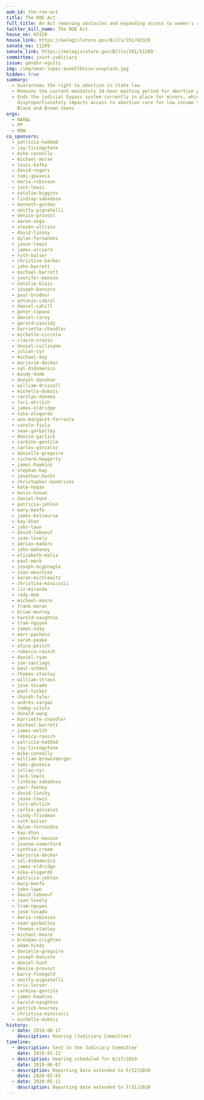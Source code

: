 ```yaml
---
aom_id: the-roe-act
title: The ROE Act
full_title: An Act removing obstacles and expanding access to women's reproductive health
twitter_bill_name: The ROE Act
house_no: H3320
house_link: https://malegislature.gov/Bills/191/H3320
senate_no: S1209
senate_link: https://malegislature.gov/Bills/191/S1209
committee: joint-judiciary
issue: gender-equity
img: /img/omar-lopez-auee5lkhzcw-unsplash.jpg
hidden: true
summary:
  - Guarantees the right to abortion in state law
  - Removes the current mandatory 24-hour waiting period for abortion procedures
  - Ends the judicial bypass system currently in place for minors, which
    disproportionately impacts access to abortion care for low income teens and
    Black and Brown teens
orgs:
  - NARAL
  - PP
  - NOW
co_sponsors:
  - patricia-haddad
  - jay-livingstone
  - mike-connolly
  - michael-moran
  - louis-kafka
  - david-rogers
  - tami-gouveia
  - maria-robinson
  - jack-lewis
  - natalie-higgins
  - lindsay-sabadosa
  - kenneth-gordon
  - smitty-pignatelli
  - denise-provost
  - aaron-vega
  - steven-ultrino
  - david-linsky
  - dylan-fernandes
  - jason-lewis
  - james-arciero
  - ruth-balser
  - christine-barber
  - john-barrett
  - michael-barrett
  - jennifer-benson
  - natalie-blais
  - joseph-boncore
  - paul-brodeur
  - antonio-cabral
  - daniel-cahill
  - peter-capano
  - daniel-carey
  - gerard-cassidy
  - harriette-chandler
  - michelle-ciccolo
  - claire-cronin
  - daniel-cullinane
  - julian-cyr
  - michael-day
  - marjorie-decker
  - sal-didomenico
  - mindy-domb
  - daniel-donahue
  - william-driscoll
  - michelle-dubois
  - carolyn-dykema
  - lori-ehrlich
  - james-eldridge
  - nika-elugardo
  - ann-margaret-ferrante
  - carole-fiola
  - sean-garballey
  - denise-garlick
  - carmine-gentile
  - carlos-gonzalez
  - danielle-gregoire
  - richard-haggerty
  - james-hawkins
  - stephan-hay
  - jonathan-hecht
  - christopher-hendricks
  - kate-hogan
  - kevin-honan
  - daniel-hunt
  - patricia-jehlen
  - mary-keefe
  - james-kelcourse
  - kay-khan
  - john-lawn
  - david-leboeuf
  - joan-lovely
  - adrian-madaro
  - john-mahoney
  - elizabeth-malia
  - paul-mark
  - joseph-mcgonagle
  - joan-meschino
  - aaron-michlewitz
  - christina-minicucci
  - liz-miranda
  - rady-mom
  - michael-moore
  - frank-moran
  - brian-murray
  - harold-naughton
  - tram-nguyen
  - james-oday
  - marc-pacheco
  - sarah-peake
  - alice-peisch
  - rebecca-rausch
  - daniel-ryan
  - jon-santiago
  - paul-schmid
  - thomas-stanley
  - william-straus
  - jose-tosado
  - paul-tucker
  - chynah-tyler
  - andres-vargas
  - tommy-vitolo
  - donald-wong
  - harriette-chandler
  - michael-barrett
  - james-welch
  - rebecca-rausch
  - patricia-haddad
  - jay-livingstone
  - mike-connolly
  - william-brownsberger
  - tami-gouveia
  - julian-cyr
  - jack-lewis
  - lindsay-sabadosa
  - paul-feeney
  - david-linsky
  - jason-lewis
  - lori-ehrlich
  - carlos-gonzalez
  - cindy-friedman
  - ruth-balser
  - dylan-fernandes
  - kay-khan
  - jennifer-benson
  - joanne-comerford
  - cynthia-creem
  - marjorie-decker
  - sal-didomenico
  - james-eldridge
  - nika-elugardo
  - patricia-jehlen
  - mary-keefe
  - john-lawn
  - david-leboeuf
  - joan-lovely
  - tram-nguyen
  - jose-tosado
  - maria-robinson
  - sean-garballey
  - thomas-stanley
  - michael-moore
  - brendan-crighton
  - adam-hinds
  - danielle-gregoire
  - joseph-boncore
  - daniel-hunt
  - denise-provost
  - barry-finegold
  - smitty-pignatelli
  - eric-lesser
  - carmine-gentile
  - james-hawkins
  - harold-naughton
  - patrick-kearney
  - christina-minicucci
  - michelle-dubois
history:
  - date: 2019-06-17
    description: Hearing (Judiciary Committee)
timeline:
  - description: Sent to the Judiciary Committee
    date: 2019-01-22
  - description: Hearing scheduled for 6/17/2019
    date: 2019-06-07
  - description: Reporting date extended to 5/12/2020
    date: 2020-02-03
  - date: 2020-05-11
    description: Reporting date extended to 7/31/2020
---
```

